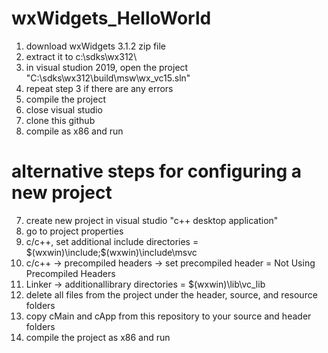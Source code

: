 # wxWidgets_HelloWorld


1. download wxWidgets 3.1.2 zip file
2. extract it to c:\sdks\wx312\
3. in visual studion 2019, open the project "C:\sdks\wx312\build\msw\wx_vc15.sln"
4. repeat step 3 if there are any errors
5. compile the project
6. close visual studio
7. clone this github
8. compile as x86 and run


# alternative steps for configuring a new project


7. create new project in visual studio "c++ desktop application"
8. go to project properties
9. c/c++, set additional include directories = $(wxwin)\include;$(wxwin)\include\msvc
10. c/c++ -> precompiled headers -> set precompiled header = Not Using Precompiled Headers
11. Linker -> additionallibrary directories = $(wxwin)\lib\vc_lib
12. delete all files from the project under the header, source, and resource folders
13. copy cMain and cApp from this repository to your source and header folders
14. compile the project as x86 and run
